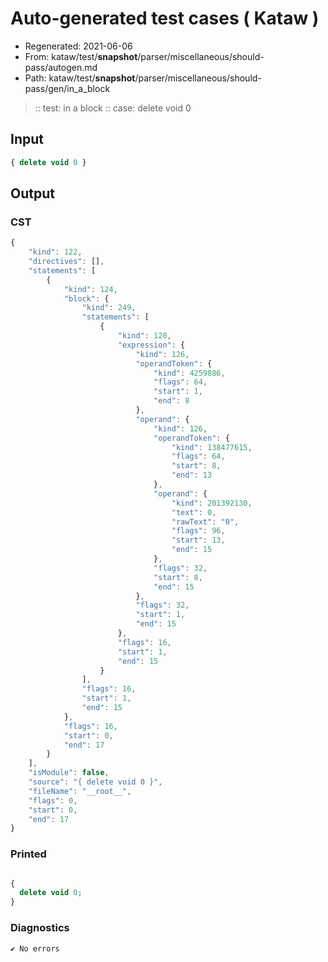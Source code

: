 # Auto-generated test cases ( Kataw )
- Regenerated: 2021-06-06
- From: kataw/test/__snapshot__/parser/miscellaneous/should-pass/autogen.md
- Path: kataw/test/__snapshot__/parser/miscellaneous/should-pass/gen/in_a_block
> :: test: in a block
> :: case: delete void 0
## Input

`````js
{ delete void 0 }
`````
## Output

### CST

```javascript
{
    "kind": 122,
    "directives": [],
    "statements": [
        {
            "kind": 124,
            "block": {
                "kind": 249,
                "statements": [
                    {
                        "kind": 120,
                        "expression": {
                            "kind": 126,
                            "operandToken": {
                                "kind": 4259886,
                                "flags": 64,
                                "start": 1,
                                "end": 8
                            },
                            "operand": {
                                "kind": 126,
                                "operandToken": {
                                    "kind": 138477615,
                                    "flags": 64,
                                    "start": 8,
                                    "end": 13
                                },
                                "operand": {
                                    "kind": 201392130,
                                    "text": 0,
                                    "rawText": "0",
                                    "flags": 96,
                                    "start": 13,
                                    "end": 15
                                },
                                "flags": 32,
                                "start": 8,
                                "end": 15
                            },
                            "flags": 32,
                            "start": 1,
                            "end": 15
                        },
                        "flags": 16,
                        "start": 1,
                        "end": 15
                    }
                ],
                "flags": 16,
                "start": 1,
                "end": 15
            },
            "flags": 16,
            "start": 0,
            "end": 17
        }
    ],
    "isModule": false,
    "source": "{ delete void 0 }",
    "fileName": "__root__",
    "flags": 0,
    "start": 0,
    "end": 17
}
```

### Printed

```javascript

{
  delete void 0;
}
```

### Diagnostics

```javascript
✔ No errors
```

